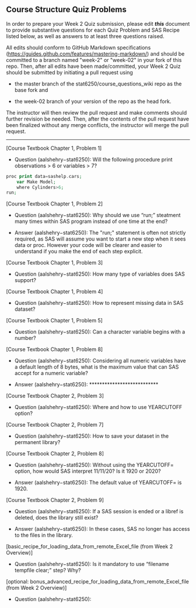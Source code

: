 ## Course Structure Quiz Problems

In order to prepare your Week 2 Quiz submission, please edit ***this*** document to provide substantive questions for each Quiz Problem and SAS Recipe listed below, as well as answers to at least three questions raised.

All edits should conform to GitHub Markdown specifications (https://guides.github.com/features/mastering-markdown/) and should be committed to a branch named "week-2" or "week-02" in your fork of this repo. Then, after all edits have been made/committed, your Week 2 Quiz should be submitted by initiating a pull request using

- the master branch of the stat6250/course_questions_wiki repo as the base fork and

- the week-02 branch of your version of the repo as the head fork.

The instructor will then review the pull request and make comments should further revision be needed. Then, after the contents of the pull request have been finalized without any merge conflicts, the instructor will merge the pull request.

********************************************************************************


[Course Textbook Chapter 1, Problem 1]

* Question (aalshehry−stat6250): Will the following procedure print observations > 6 or variables > 7?

```php
proc print data=sashelp.cars;
    var Make Model;
    where Cylinders>6;
run;
```

[Course Textbook Chapter 1, Problem 2]

* Question (aalshehry−stat6250): Why should we use “run;” steatment many times within SAS program instead of one time at the end?

* Answer (aalshehry−stat6250): The "run;" statement is often not strictly required, as SAS will assume you want to start a new step when it sees data or proc. However your code will be clearer and easier to understand if you make the end of each step explicit.

[Course Textbook Chapter 1, Problem 3]

* Question (aalshehry−stat6250): How many type of variables does SAS support?

[Course Textbook Chapter 1, Problem 4]

* Question (aalshehry−stat6250): How  to represent missing data in SAS dataset?

[Course Textbook Chapter 1, Problem 5]

* Question (aalshehry−stat6250): Can a character variable begins with a number?

[Course Textbook Chapter 1, Problem 8]

* Question (aalshehry−stat6250): Considering all numeric variables have a default length of 8 bytes, what is the maximum value that can SAS accept for a numeric variable?

* Answer (aalshehry−stat6250): ***************************

[Course Textbook Chapter 2, Problem 3]

* Question (aalshehry−stat6250): Where and how to use YEARCUTOFF option?


[Course Textbook Chapter 2, Problem 7]

* Question (aalshehry−stat6250): How to save your dataset in the permanent library?


[Course Textbook Chapter 2, Problem 8]

* Question (aalshehry−stat6250): Without using the YEARCUTOFF= option, how would SAS interpret 11/11/20? Is it 1920 or 2020?

* Answer (aalshehry−stat6250): The default value of YEARCUTOFF= is 1920.


[Course Textbook Chapter 2, Problem 9]

* Question (aalshehry−stat6250): If a SAS session is ended or a libref is deleted, does the library still exist?

* Answer (aalshehry−stat6250): In these cases, SAS no longer has access to the files in the library.

[basic_recipe_for_loading_data_from_remote_Excel_file (from Week 2 Overview)]

* Question (aalshehry−stat6250): Is it mandatory to use “filename tempfile clear;” step? Why?


[optional: bonus_advanced_recipe_for_loading_data_from_remote_Excel_file (from Week 2 Overview)]

* Question (aalshehry−stat6250): 

